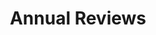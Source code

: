 ---
title: "Annual Reviews"
description: "At the end of any year, I come up with an Annual Review. It's guided by three simple questions: 1.) What went well this year? 2.) What didn’t go so well this year? 3.) What am I working toward? Here are my Annual Reviews so far:"
---